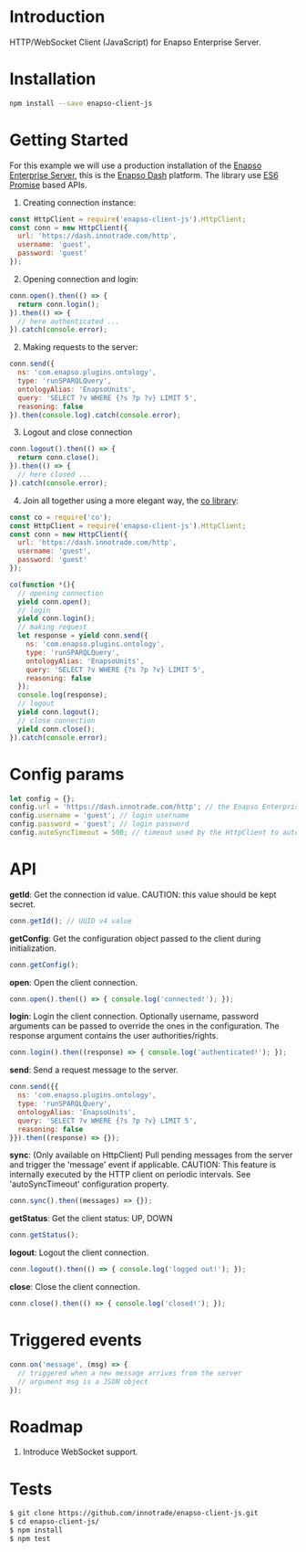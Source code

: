 
# Introduction
HTTP/WebSocket Client (JavaScript) for Enapso Enterprise Server.
  
# Installation
  ```bash
  npm install --save enapso-client-js
  ```

# Getting Started
For this example we will use a production installation of the [Enapso Enterprise Server](https://www.innotrade.com/products/enapso-enterprise-server), this is the [Enapso Dash](https://dash.innotrade.com) platform.
The library use [ES6 Promise](https://developers.google.com/web/fundamentals/getting-started/primers/promises) based APIs.

1. Creating connection instance:
  ```js
  const HttpClient = require('enapso-client-js').HttpClient;
  const conn = new HttpClient({
    url: 'https://dash.innotrade.com/http',
    username: 'guest',
    password: 'guest'
  });
  ```

2. Opening connection and login:
  ```js
  conn.open().then(() => {
    return conn.login();
  }).then(() => {
    // here authenticated ...
  }).catch(console.error);
  ```

2. Making requests to the server:
  ```js
  conn.send({
    ns: 'com.enapso.plugins.ontology',
    type: 'runSPARQLQuery',
    ontologyAlias: 'EnapsoUnits',
    query: 'SELECT ?v WHERE {?s ?p ?v} LIMIT 5',
    reasoning: false
  }).then(console.log).catch(console.error);
  ```

3. Logout and close connection
  ```js
  conn.logout().then(() => {
    return conn.close();
  }).then(() => {
    // here closed ...
  }).catch(console.error);
  ```

4. Join all together using a more elegant way, the [co library](https://www.npmjs.com/package/co):
  ```js
  const co = require('co');
  const HttpClient = require('enapso-client-js').HttpClient;
  const conn = new HttpClient({
    url: 'https://dash.innotrade.com/http',
    username: 'guest',
    password: 'guest'
  });

  co(function *(){
    // opening connection
    yield conn.open();
    // login
    yield conn.login();
    // making request
    let response = yield conn.send({
      ns: 'com.enapso.plugins.ontology',
      type: 'runSPARQLQuery',
      ontologyAlias: 'EnapsoUnits',
      query: 'SELECT ?v WHERE {?s ?p ?v} LIMIT 5',
      reasoning: false
    });
    console.log(response);
    // logout
    yield conn.logout();
    // close connection
    yield conn.close();
  }).catch(console.error);
  ```

# Config params
```js
let config = {};
config.url = 'https://dash.innotrade.com/http'; // the Enapso Enterprise Server connection URL
config.username = 'guest'; // login username
config.password = 'guest'; // login password
config.autoSyncTimeout = 500; // timeout used by the HttpClient to automatically pull messages from the server. Min value: 400ms
```

# API
**getId**: Get the connection id value. CAUTION: this value should be kept secret.

```js
conn.getId(); // UUID v4 value
```

**getConfig**: Get the configuration object passed to the client during initialization.

```js
conn.getConfig();
```

**open**: Open the client connection.

```js
conn.open().then(() => { console.log('connected!'); });
```

**login**: Login the client connection. Optionally username, password arguments can be passed to override the ones in the configuration. The response argument contains the user authorities/rights.

```js
conn.login().then((response) => { console.log('authenticated!'); });
```

**send**: Send a request message to the server.

```js
conn.send({{
  ns: 'com.enapso.plugins.ontology',
  type: 'runSPARQLQuery',
  ontologyAlias: 'EnapsoUnits',
  query: 'SELECT ?v WHERE {?s ?p ?v} LIMIT 5',
  reasoning: false
}}).then((response) => {});
```

**sync**: (Only available on HttpClient) Pull pending messages from the server and trigger the 'message' event if applicable. CAUTION: This feature is internally executed by the HTTP client on periodic intervals. See 'autoSyncTimeout' configuration property. 

```js
conn.sync().then((messages) => {});
```

**getStatus**: Get the client status: UP, DOWN 

```js
conn.getStatus();
```

**logout**: Logout the client connection. 

```js
conn.logout().then(() => { console.log('logged out!'); });
```

**close**: Close the client connection. 

```js
conn.close().then(() => { console.log('closed!'); });
```

# Triggered events
```js
conn.on('message', (msg) => {
  // triggered when a new message arrives from the server
  // argument msg is a JSON object
});
```

# Roadmap
1. Introduce WebSocket support.

# Tests
```bash
$ git clone https://github.com/innotrade/enapso-client-js.git
$ cd enapso-client-js/
$ npm install
$ npm test
```
